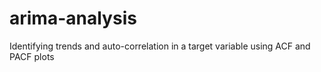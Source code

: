 # arima-analysis
Identifying trends and auto-correlation in a target variable using ACF and PACF plots
